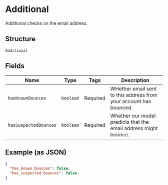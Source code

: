 
# Additional

Additional checks on the email address.

## Structure

`Additional`

## Fields

| Name | Type | Tags | Description |
|  --- | --- | --- | --- |
| `hasKnownBounces` | `boolean` | Required | WHether email sent to this address from your account has bounced. |
| `hasSuspectedBounces` | `boolean` | Required | Whether our model predicts that the email address might bounce. |

## Example (as JSON)

```json
{
  "has_known_bounces": false,
  "has_suspected_bounces": false
}
```

